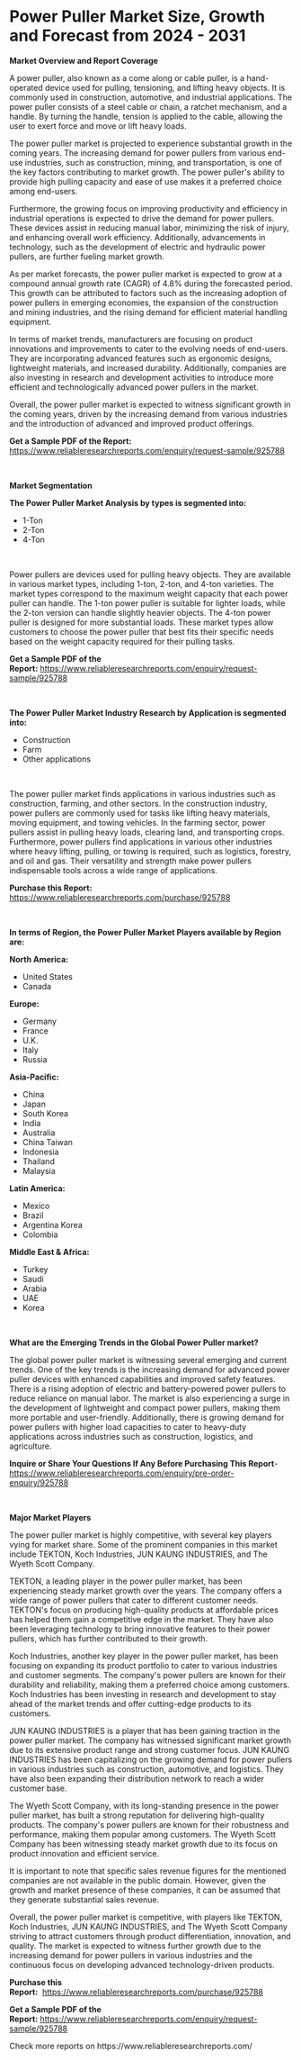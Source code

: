 <p><h1>Power Puller Market Size, Growth and Forecast from 2024 - 2031</h1></p><p><strong>Market Overview and Report Coverage</strong></p>
<p><p>A power puller, also known as a come along or cable puller, is a hand-operated device used for pulling, tensioning, and lifting heavy objects. It is commonly used in construction, automotive, and industrial applications. The power puller consists of a steel cable or chain, a ratchet mechanism, and a handle. By turning the handle, tension is applied to the cable, allowing the user to exert force and move or lift heavy loads.</p><p>The power puller market is projected to experience substantial growth in the coming years. The increasing demand for power pullers from various end-use industries, such as construction, mining, and transportation, is one of the key factors contributing to market growth. The power puller's ability to provide high pulling capacity and ease of use makes it a preferred choice among end-users.</p><p>Furthermore, the growing focus on improving productivity and efficiency in industrial operations is expected to drive the demand for power pullers. These devices assist in reducing manual labor, minimizing the risk of injury, and enhancing overall work efficiency. Additionally, advancements in technology, such as the development of electric and hydraulic power pullers, are further fueling market growth.</p><p>As per market forecasts, the power puller market is expected to grow at a compound annual growth rate (CAGR) of 4.8% during the forecasted period. This growth can be attributed to factors such as the increasing adoption of power pullers in emerging economies, the expansion of the construction and mining industries, and the rising demand for efficient material handling equipment.</p><p>In terms of market trends, manufacturers are focusing on product innovations and improvements to cater to the evolving needs of end-users. They are incorporating advanced features such as ergonomic designs, lightweight materials, and increased durability. Additionally, companies are also investing in research and development activities to introduce more efficient and technologically advanced power pullers in the market.</p><p>Overall, the power puller market is expected to witness significant growth in the coming years, driven by the increasing demand from various industries and the introduction of advanced and improved product offerings.</p></p>
<p><strong>Get a Sample PDF of the Report:</strong> <a href="https://www.reliableresearchreports.com/enquiry/request-sample/925788">https://www.reliableresearchreports.com/enquiry/request-sample/925788</a></p>
<p>&nbsp;</p>
<p><strong>Market Segmentation</strong></p>
<p><strong>The Power Puller Market Analysis by types is segmented into:</strong></p>
<p><ul><li>1-Ton</li><li>2-Ton</li><li>4-Ton</li></ul></p>
<p>&nbsp;</p>
<p><p>Power pullers are devices used for pulling heavy objects. They are available in various market types, including 1-ton, 2-ton, and 4-ton varieties. The market types correspond to the maximum weight capacity that each power puller can handle. The 1-ton power puller is suitable for lighter loads, while the 2-ton version can handle slightly heavier objects. The 4-ton power puller is designed for more substantial loads. These market types allow customers to choose the power puller that best fits their specific needs based on the weight capacity required for their pulling tasks.</p></p>
<p><strong>Get a Sample PDF of the Report:</strong>&nbsp;<a href="https://www.reliableresearchreports.com/enquiry/request-sample/925788">https://www.reliableresearchreports.com/enquiry/request-sample/925788</a></p>
<p>&nbsp;</p>
<p><strong>The Power Puller Market Industry Research by Application is segmented into:</strong></p>
<p><ul><li>Construction</li><li>Farm</li><li>Other applications</li></ul></p>
<p>&nbsp;</p>
<p><p>The power puller market finds applications in various industries such as construction, farming, and other sectors. In the construction industry, power pullers are commonly used for tasks like lifting heavy materials, moving equipment, and towing vehicles. In the farming sector, power pullers assist in pulling heavy loads, clearing land, and transporting crops. Furthermore, power pullers find applications in various other industries where heavy lifting, pulling, or towing is required, such as logistics, forestry, and oil and gas. Their versatility and strength make power pullers indispensable tools across a wide range of applications.</p></p>
<p><strong>Purchase this Report:</strong>&nbsp; <a href="https://www.reliableresearchreports.com/purchase/925788">https://www.reliableresearchreports.com/purchase/925788</a></p>
<p>&nbsp;</p>
<p><strong>In terms of Region, the Power Puller Market Players available by Region are:</strong></p>
<p>
    <p> <strong> North America: </strong>
        <ul>
            <li>United States</li>
            <li>Canada</li>
        </ul>
        </p> 
    <p> <strong> Europe: </strong>
        <ul>
            <li>Germany</li>
            <li>France</li>
            <li>U.K.</li>
            <li>Italy</li>
            <li>Russia</li>
        </ul>
        </p> 
    <p> <strong> Asia-Pacific: </strong>
        <ul>
            <li>China</li>
            <li>Japan</li>
            <li>South Korea</li>
            <li>India</li>
            <li>Australia</li>
            <li>China Taiwan</li>
            <li>Indonesia</li>
            <li>Thailand</li>
            <li>Malaysia</li>
        </ul>
        </p> 
    <p> <strong> Latin America: </strong>
        <ul>
            <li>Mexico</li>
            <li>Brazil</li>
            <li>Argentina Korea</li>
            <li>Colombia</li>
        </ul>
        </p> 
    <p> <strong> Middle East & Africa: </strong>
        <ul>
            <li>Turkey</li>
            <li>Saudi</li>
            <li>Arabia</li>
            <li>UAE</li>
            <li>Korea</li>
        </ul>
    </p>
    </p>
<p>&nbsp;</p>
<p><strong>What are the Emerging Trends in the Global Power Puller market?</strong></p>
<p><p>The global power puller market is witnessing several emerging and current trends. One of the key trends is the increasing demand for advanced power puller devices with enhanced capabilities and improved safety features. There is a rising adoption of electric and battery-powered power pullers to reduce reliance on manual labor. The market is also experiencing a surge in the development of lightweight and compact power pullers, making them more portable and user-friendly. Additionally, there is growing demand for power pullers with higher load capacities to cater to heavy-duty applications across industries such as construction, logistics, and agriculture.</p></p>
<p><strong>Inquire or Share Your Questions If Any Before Purchasing This Report</strong>- <a href="https://www.reliableresearchreports.com/enquiry/pre-order-enquiry/925788">https://www.reliableresearchreports.com/enquiry/pre-order-enquiry/925788</a></p>
<p>&nbsp;</p>
<p><strong>Major Market Players</strong></p>
<p><p>The power puller market is highly competitive, with several key players vying for market share. Some of the prominent companies in this market include TEKTON, Koch Industries, JUN KAUNG INDUSTRIES, and The Wyeth Scott Company.</p><p>TEKTON, a leading player in the power puller market, has been experiencing steady market growth over the years. The company offers a wide range of power pullers that cater to different customer needs. TEKTON's focus on producing high-quality products at affordable prices has helped them gain a competitive edge in the market. They have also been leveraging technology to bring innovative features to their power pullers, which has further contributed to their growth.</p><p>Koch Industries, another key player in the power puller market, has been focusing on expanding its product portfolio to cater to various industries and customer segments. The company's power pullers are known for their durability and reliability, making them a preferred choice among customers. Koch Industries has been investing in research and development to stay ahead of the market trends and offer cutting-edge products to its customers.</p><p>JUN KAUNG INDUSTRIES is a player that has been gaining traction in the power puller market. The company has witnessed significant market growth due to its extensive product range and strong customer focus. JUN KAUNG INDUSTRIES has been capitalizing on the growing demand for power pullers in various industries such as construction, automotive, and logistics. They have also been expanding their distribution network to reach a wider customer base.</p><p>The Wyeth Scott Company, with its long-standing presence in the power puller market, has built a strong reputation for delivering high-quality products. The company's power pullers are known for their robustness and performance, making them popular among customers. The Wyeth Scott Company has been witnessing steady market growth due to its focus on product innovation and efficient service.</p><p>It is important to note that specific sales revenue figures for the mentioned companies are not available in the public domain. However, given the growth and market presence of these companies, it can be assumed that they generate substantial sales revenue.</p><p>Overall, the power puller market is competitive, with players like TEKTON, Koch Industries, JUN KAUNG INDUSTRIES, and The Wyeth Scott Company striving to attract customers through product differentiation, innovation, and quality. The market is expected to witness further growth due to the increasing demand for power pullers in various industries and the continuous focus on developing advanced technology-driven products.</p></p>
<p><strong>Purchase this Report:</strong>&nbsp;&nbsp;<a href="https://www.reliableresearchreports.com/purchase/925788">https://www.reliableresearchreports.com/purchase/925788</a></p>
<p></p>
<p><strong>Get a Sample PDF of the Report:</strong>&nbsp;<a href="https://www.reliableresearchreports.com/enquiry/request-sample/925788">https://www.reliableresearchreports.com/enquiry/request-sample/925788</a></p>
<p>Check more reports on https://www.reliableresearchreports.com/</p>